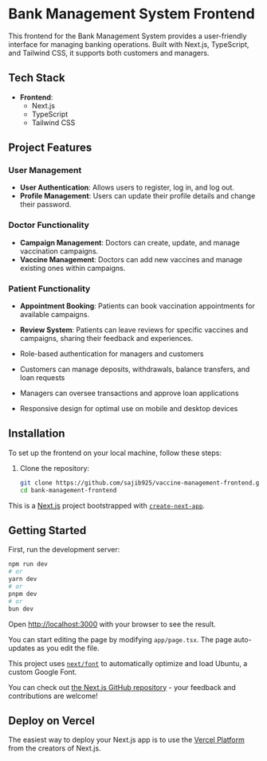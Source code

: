 # Bank Management System Frontend

This frontend for the Bank Management System provides a user-friendly interface for managing banking operations. Built with Next.js, TypeScript, and Tailwind CSS, it supports both customers and managers.

## Tech Stack

- **Frontend**:
  - Next.js
  - TypeScript
  - Tailwind CSS

## Project Features

### User Management
- **User Authentication**: Allows users to register, log in, and log out.
- **Profile Management**: Users can update their profile details and change their password.

### Doctor Functionality
- **Campaign Management**: Doctors can create, update, and manage vaccination campaigns.
- **Vaccine Management**: Doctors can add new vaccines and manage existing ones within campaigns.

### Patient Functionality
- **Appointment Booking**: Patients can book vaccination appointments for available campaigns.
- **Review System**: Patients can leave reviews for specific vaccines and campaigns, sharing their feedback and experiences.

- Role-based authentication for managers and customers
- Customers can manage deposits, withdrawals, balance transfers, and loan requests
- Managers can oversee transactions and approve loan applications
- Responsive design for optimal use on mobile and desktop devices

## Installation

To set up the frontend on your local machine, follow these steps:

1. Clone the repository:
   ```bash
   git clone https://github.com/sajib925/vaccine-management-frontend.git
   cd bank-management-frontend
This is a [Next.js](https://nextjs.org/) project bootstrapped with [`create-next-app`](https://github.com/vercel/next.js/tree/canary/packages/create-next-app).

## Getting Started

First, run the development server:

```bash
npm run dev
# or
yarn dev
# or
pnpm dev
# or
bun dev
```

Open [http://localhost:3000](http://localhost:3000) with your browser to see the result.

You can start editing the page by modifying `app/page.tsx`. The page auto-updates as you edit the file.

This project uses [`next/font`](https://nextjs.org/docs/basic-features/font-optimization) to automatically optimize and load Ubuntu, a custom Google Font.

You can check out [the Next.js GitHub repository](https://github.com/vercel/next.js/) - your feedback and contributions are welcome!

## Deploy on Vercel

The easiest way to deploy your Next.js app is to use the [Vercel Platform](https://vercel.com/new?utm_medium=default-template&filter=next.js&utm_source=create-next-app&utm_campaign=create-next-app-readme) from the creators of Next.js.


